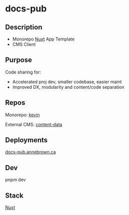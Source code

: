 # docs-pub

## Description

- Monorepo [Nuxt](https://nuxt.com/) App Template
- CMS Client

## Purpose

Code sharing for: 

- Accelerated proj dev, smaller codebase, easier maint
- Improved DX, modularity and content/code separation

## Repos

Monorepo: [kevin](https://github.com/annebrown/kevin)

External CMS: [content-data](https://github.com/annebrown/content-data)

## Deployments

[docs-pub.annebrown.ca](https://docs-pub.annebrown.ca)

## Dev

pnpm dev

## Stack

[Nuxt](https://nuxt.com/)
